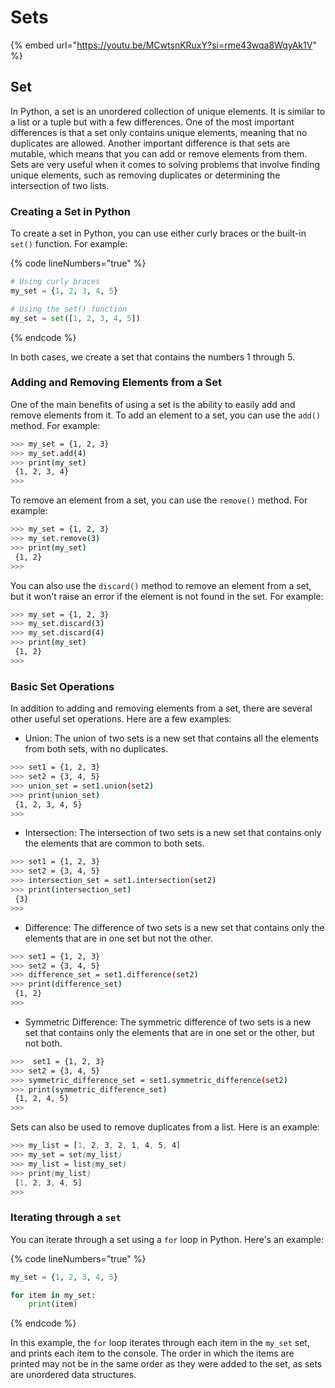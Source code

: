 # Sets

{% embed url="https://youtu.be/MCwtsnKRuxY?si=rme43wqa8WqyAk1V" %}

## Set

In Python, a set is an unordered collection of unique elements. It is similar to a list or a tuple but with a few differences. One of the most important differences is that a set only contains unique elements, meaning that no duplicates are allowed. Another important difference is that sets are mutable, which means that you can add or remove elements from them. Sets are very useful when it comes to solving problems that involve finding unique elements, such as removing duplicates or determining the intersection of two lists.

### Creating a Set in Python

To create a set in Python, you can use either curly braces or the built-in `set()` function. For example:

{% code lineNumbers="true" %}
```python
# Using curly braces
my_set = {1, 2, 3, 4, 5}

# Using the set() function
my_set = set([1, 2, 3, 4, 5])
```
{% endcode %}

In both cases, we create a set that contains the numbers 1 through 5.

### Adding and Removing Elements from a Set

One of the main benefits of using a set is the ability to easily add and remove elements from it. To add an element to a set, you can use the `add()` method. For example:

```bash
>>> my_set = {1, 2, 3}
>>> my_set.add(4)
>>> print(my_set) 
 {1, 2, 3, 4}
>>>
```

To remove an element from a set, you can use the `remove()` method. For example:

```bash
>>> my_set = {1, 2, 3}
>>> my_set.remove(3)
>>> print(my_set) 
 {1, 2}
>>>
```

You can also use the `discard()` method to remove an element from a set, but it won't raise an error if the element is not found in the set. For example:

```bash
>>> my_set = {1, 2, 3}
>>> my_set.discard(3)
>>> my_set.discard(4)
>>> print(my_set) 
 {1, 2}
>>>
```

### Basic Set Operations

In addition to adding and removing elements from a set, there are several other useful set operations. Here are a few examples:

* Union: The union of two sets is a new set that contains all the elements from both sets, with no duplicates.

```bash
>>> set1 = {1, 2, 3}
>>> set2 = {3, 4, 5}
>>> union_set = set1.union(set2)
>>> print(union_set) 
 {1, 2, 3, 4, 5}
>>>
```

* Intersection: The intersection of two sets is a new set that contains only the elements that are common to both sets.

```bash
>>> set1 = {1, 2, 3}
>>> set2 = {3, 4, 5}
>>> intersection_set = set1.intersection(set2)
>>> print(intersection_set) 
 {3}
>>> 
```

* Difference: The difference of two sets is a new set that contains only the elements that are in one set but not the other.

```bash
>>> set1 = {1, 2, 3}
>>> set2 = {3, 4, 5}
>>> difference_set = set1.difference(set2)
>>> print(difference_set) 
 {1, 2}
>>> 
```

* Symmetric Difference: The symmetric difference of two sets is a new set that contains only the elements that are in one set or the other, but not both.

```bash
>>>  set1 = {1, 2, 3}
>>> set2 = {3, 4, 5}
>>> symmetric_difference_set = set1.symmetric_difference(set2)
>>> print(symmetric_difference_set) 
 {1, 2, 4, 5} 
>>> 
```

Sets can also be used to remove duplicates from a list. Here is an example:

```scss
>>> my_list = [1, 2, 3, 2, 1, 4, 5, 4]
>>> my_set = set(my_list)
>>> my_list = list(my_set)
>>> print(my_list)
 [1, 2, 3, 4, 5]
>>> 
```

### Iterating through a `set`

You can iterate through a set using a `for` loop in Python. Here's an example:

{% code lineNumbers="true" %}
```python
my_set = {1, 2, 3, 4, 5}

for item in my_set:
    print(item)
```
{% endcode %}

In this example, the `for` loop iterates through each item in the `my_set` set, and prints each item to the console. The order in which the items are printed may not be in the same order as they were added to the set, as sets are unordered data structures.
